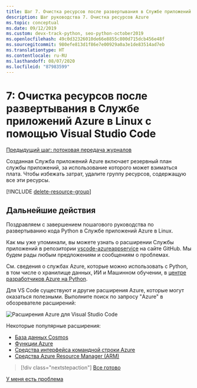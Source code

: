 ```yaml
---
title: Шаг 7. Очистка ресурсов после развертывания в Службе приложений Azure в Linux с помощью Visual Studio Code
description: Шаг руководства 7. Очистка ресурсов Azure
ms.topic: conceptual
ms.date: 09/12/2019
ms.custom: devx-track-python, seo-python-october2019
ms.openlocfilehash: 49c0d32326010de66e8855c800d715dcb456e48f
ms.sourcegitcommit: 980efe813d1f86e7e00929a0a3e1de83514ad7eb
ms.translationtype: HT
ms.contentlocale: ru-RU
ms.lasthandoff: 08/07/2020
ms.locfileid: "87983599"
---
```

# <a name="7-clean-up-resources-after-deploying-to-azure-app-service-on-linux-from-visual-studio-code"></a>7: Очистка ресурсов после развертывания в Службе приложений Azure в Linux с помощью Visual Studio Code

[Предыдущий шаг: потоковая передача журналов](tutorial-deploy-app-service-on-linux-06.md)

Созданная Служба приложений Azure включает резервный план службы приложений, за использование которого может взиматься плата. Чтобы избежать затрат, удалите группу ресурсов, содержащую все эти ресурсы.

[!INCLUDE [delete-resource-group](includes/delete-resource-group.md)]

## <a name="next-steps"></a>Дальнейшие действия

Поздравляем с завершением пошагового руководства по развертыванию кода Python в Службе приложений Azure в Linux.

Как мы уже упоминали, вы можете узнать о расширении Службы приложений в репозитории [vscode-azureappservice](https://github.com/Microsoft/vscode-azureappservice) на сайте GitHub. Мы будем рады любым предложениям и сообщениям о проблемах.

См. сведения о службах Azure, которые можно использовать с Python, в том числе о хранилище данных, ИИ и Машинном обучении, в [центре разработчиков Azure на Python](https://docs.microsoft.com/python/azure/?view=azure-python).

Для VS Code существуют и другие расширения Azure, которые могут оказаться полезными. Выполните поиск по запросу "Azure" в обозревателе расширений:

![Расширения Azure для Visual Studio Code](media/deploy-containers/azure-extensions-for-visual-studio-code.png)

Некоторые популярные расширения:

- [База данных Cosmos](https://marketplace.visualstudio.com/items?itemName=ms-azuretools.vscode-cosmosdb)
- [Функции Azure](https://marketplace.visualstudio.com/items?itemName=ms-azuretools.vscode-azurefunctions)
- [Средства интерфейса командной строки Azure](https://marketplace.visualstudio.com/items?itemName=ms-vscode.azurecli)
- [Средства Azure Resource Manager (ARM)](https://marketplace.visualstudio.com/items?itemName=msazurermtools.azurerm-vscode-tools)

> [!div class="nextstepaction"]
> [Все готово](https://docs.microsoft.com/python/azure/?view=azure-python) 

[У меня есть проблема](https://www.research.net/r/PWZWZ52?tutorial=vscode-appservice-python&step=07-clean-up-resources)
